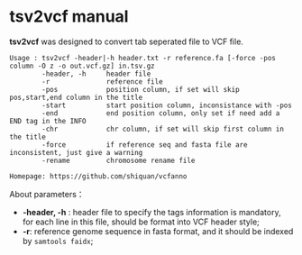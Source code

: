 # tsv2vcf manual

**tsv2vcf** was designed to convert tab seperated file to VCF file.


```
Usage : tsv2vcf -header|-h header.txt -r reference.fa [-force -pos column -O z -o out.vcf.gz] in.tsv.gz
        -header, -h     header file
        -r              reference file
        -pos            position column, if set will skip pos,start,end column in the title
        -start          start position column, inconsistance with -pos
        -end            end position column, only set if need add a END tag in the INFO
        -chr            chr column, if set will skip first column in the title
        -force          if reference seq and fasta file are inconsistent, just give a warning
        -rename         chromosome rename file

Homepage: https://github.com/shiquan/vcfanno
```

About parameters：
* **-header, -h** : header file to specify the tags information is mandatory, for each line in this file, should be format into VCF header style;
* **-r**: reference genome sequence in fasta format, and it should be indexed by `samtools faidx`;


